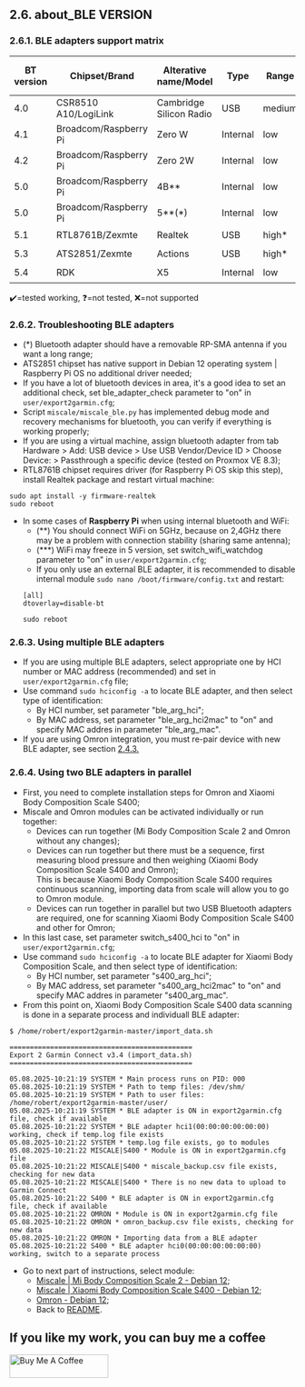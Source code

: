 ## 2.6. about_BLE VERSION

### 2.6.1. BLE adapters support matrix
| BT version | Chipset/Brand | Alterative name/Model | Type | Range | External antenna | Mi Body Composition Scale 2 | Xiaomi Body Composition Scale S400 | Omron | Testers |
| ----- | ----- | ----- | ----- | -----  | ----- | ----- | ----- | ----- | ----- |
| 4.0 | CSR8510 A10/LogiLink | Cambridge Silicon Radio | USB | medium | ❌ | ✔️ | ✔️ | ✔️ | RobertWojtowicz |
| 4.1 | Broadcom/Raspberry Pi | Zero W | Internal | low | ❌ | ❌ | ❌ | ❌ | RobertWojtowicz |
| 4.2 | Broadcom/Raspberry Pi | Zero 2W | Internal | low | ❌ | ✔️ | ❌ | ✔️ | RobertWojtowicz |
| 5.0 | Broadcom/Raspberry Pi | 4B** | Internal | low | ❌ | ✔️ | ❌ | ✔️ | RobertWojtowicz |
| 5.0 | Broadcom/Raspberry Pi | 5**(*) | Internal | low | ❌ | ✔️ | ❌ | ✔️ | RobertWojtowicz |
| 5.1 | RTL8761B/Zexmte| Realtek | USB | high* | ✔️* | ✔️| ❌ | ✔️ | RobertWojtowicz |
| 5.3 | ATS2851/Zexmte | Actions | USB | high* | ✔️* | ✔️| ❓ | ❌ | RobertWojtowicz |
| 5.4 | RDK | X5 | Internal | low | ❌ | ❓ | ✔️ | ❓ | CoreJa |

✔️=tested working, ❓=not tested, ❌=not supported

### 2.6.2. Troubleshooting BLE adapters
- (*) Bluetooth adapter should have a removable RP-SMA antenna if you want a long range;
- ATS2851 chipset has native support in Debian 12 operating system | Raspberry Pi OS no additional driver needed;
- If you have a lot of bluetooth devices in area, it's a good idea to set an additional check, set ble_adapter_check parameter to "on" in `user/export2garmin.cfg`;
- Script `miscale/miscale_ble.py` has implemented debug mode and recovery mechanisms for bluetooth, you can verify if everything is working properly;
- If you are using a virtual machine, assign bluetooth adapter from tab Hardware > Add: USB device > Use USB Vendor/Device ID > Choose Device: > Passthrough a specific device (tested on Proxmox VE 8.3);
- RTL8761B chipset requires driver (for Raspberry Pi OS skip this step), install Realtek package and restart virtual machine:
```
sudo apt install -y firmware-realtek
sudo reboot
```
- In some cases of **Raspberry Pi** when using internal bluetooth and WiFi:
  - (**) You should connect WiFi on 5GHz, because on 2,4GHz there may be a problem with connection stability (sharing same antenna);
  - (***) WiFi may freeze in 5 version, set switch_wifi_watchdog parameter to "on" in `user/export2garmin.cfg`;
  - If you only use an external BLE adapter, it is recommended to disable internal module `sudo nano /boot/firmware/config.txt` and restart:
  ```
  [all]
  dtoverlay=disable-bt
  ```
  ```
  sudo reboot
  ```

### 2.6.3. Using multiple BLE adapters
- If you are using multiple BLE adapters, select appropriate one by HCI number or MAC address (recommended) and set in `user/export2garmin.cfg` file;
- Use command `sudo hciconfig -a` to locate BLE adapter, and then select type of identification:
	- By HCI number, set parameter "ble_arg_hci";
	- By MAC address, set parameter "ble_arg_hci2mac" to "on" and specify MAC addres in parameter "ble_arg_mac".
- If you are using Omron integration, you must re-pair device with new BLE adapter, see section [2.4.3.](https://github.com/RobertWojtowicz/export2garmin/blob/master/manuals/Omron_BLE.md#243-configuring-scripts)

### 2.6.4. Using two BLE adapters in parallel
- First, you need to complete installation steps for Omron and Xiaomi Body Composition Scale S400;
- Miscale and Omron modules can be activated individually or run together:
	- Devices can run together (Mi Body Composition Scale 2 and Omron without any changes);
	- Devices can run together but there must be a sequence, first measuring blood pressure and then weighing (Xiaomi Body Composition Scale S400 and Omron);<br>
	  This is because Xiaomi Body Composition Scale S400 requires continuous scanning, importing data from scale will allow you to go to Omron module.
	- Devices can run together in parallel but two USB Bluetooth adapters are required, one for scanning Xiaomi Body Composition Scale S400 and other for Omron;
- In this last case, set parameter switch_s400_hci to "on" in `user/export2garmin.cfg`;
- Use command `sudo hciconfig -a` to locate BLE adapter for Xiaomi Body Composition Scale, and then select type of identification:
	- By HCI number, set parameter "s400_arg_hci";
	- By MAC address, set parameter "s400_arg_hci2mac" to "on" and specify MAC addres in parameter "s400_arg_mac".
- From this point on, Xiaomi Body Composition Scale S400 data scanning is done in a separate process and individuall BLE adapter:
```
$ /home/robert/export2garmin-master/import_data.sh

=============================================
Export 2 Garmin Connect v3.4 (import_data.sh)
=============================================

05.08.2025-10:21:19 SYSTEM * Main process runs on PID: 000
05.08.2025-10:21:19 SYSTEM * Path to temp files: /dev/shm/
05.08.2025-10:21:19 SYSTEM * Path to user files: /home/robert/export2garmin-master/user/
05.08.2025-10:21:19 SYSTEM * BLE adapter is ON in export2garmin.cfg file, check if available
05.08.2025-10:21:22 SYSTEM * BLE adapter hci1(00:00:00:00:00:00) working, check if temp.log file exists
05.08.2025-10:21:22 SYSTEM * temp.log file exists, go to modules
05.08.2025-10:21:22 MISCALE|S400 * Module is ON in export2garmin.cfg file
05.08.2025-10:21:22 MISCALE|S400 * miscale_backup.csv file exists, checking for new data
05.08.2025-10:21:22 MISCALE|S400 * There is no new data to upload to Garmin Connect
05.08.2025-10:21:22 S400 * BLE adapter is ON in export2garmin.cfg file, check if available
05.08.2025-10:21:22 OMRON * Module is ON in export2garmin.cfg file
05.08.2025-10:21:22 OMRON * omron_backup.csv file exists, checking for new data
05.08.2025-10:21:22 OMRON * Importing data from a BLE adapter
05.08.2025-10:21:22 S400 * BLE adapter hci0(00:00:00:00:00:00) working, switch to a separate process
```
- Go to next part of instructions, select module:
  - [Miscale | Mi Body Composition Scale 2 - Debian 12](https://github.com/RobertWojtowicz/export2garmin/blob/master/manuals/Miscale_BLE.md);
  - [Miscale | Xiaomi Body Composition Scale S400 - Debian 12](https://github.com/RobertWojtowicz/export2garmin/blob/master/manuals/S400_BLE.md);
  - [Omron - Debian 12](https://github.com/RobertWojtowicz/export2garmin/blob/master/manuals/Omron_BLE.md);
  - Back to [README](https://github.com/RobertWojtowicz/export2garmin/blob/master/README.md).

## If you like my work, you can buy me a coffee
<a href="https://www.buymeacoffee.com/RobertWojtowicz" target="_blank"><img src="https://cdn.buymeacoffee.com/buttons/default-orange.png" alt="Buy Me A Coffee" height="41" width="174"></a>